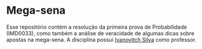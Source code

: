 # Mega-sena

Esse repositório contém a resolução da primeira prova de Probabilidade (IMD0033), como também a análise de veracidade de algumas dicas sobre apostas na mega-sena. A disciplina possui [Ivanovitch Silva](https://github.com/ivanovitchm) como professor.
